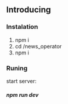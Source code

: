 ## Introducing
### Instalation
1. npm i
2. cd /news_operator
3. npm i 
### Runing
start server:
##### npm run dev
    
